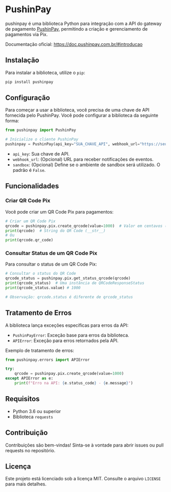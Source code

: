 # PushinPay

pushinpay é uma biblioteca Python para integração com a API do gateway de pagamento [PushinPay](https://pushinpay.com.br/), permitindo a criação e gerenciamento de pagamentos via Pix.

Documentação oficial: https://doc.pushinpay.com.br/#introducao

## Instalação

Para instalar a biblioteca, utilize o `pip`:

```bash
pip install pushinpay
```

## Configuração

Para começar a usar a biblioteca, você precisa de uma chave de API fornecida pelo PushinPay. Você pode configurar a biblioteca da seguinte forma:

```python
from pushinpay import PushinPay

# Inicialize o cliente PushinPay
pushinpay = PushinPay(api_key="SUA_CHAVE_API", webhook_url="https://seu-webhook.com", sandbox=True)
```

- `api_key`: Sua chave de API.
- `webhook_url`: (Opcional) URL para receber notificações de eventos.
- `sandbox`: (Opcional) Define se o ambiente de sandbox será utilizado. O padrão é `False`.

## Funcionalidades

### Criar QR Code Pix

Você pode criar um QR Code Pix para pagamentos:

```python
# Criar um QR Code Pix
qrcode = pushinpay.pix.create_qrcode(value=1000)  # Valor em centavos (R$10,00)
print(qrcode)  # String do QR Code (__str__)
# Ou
print(qrcode.qr_code)
```

### Consultar Status de um QR Code Pix

Para consultar o status de um QR Code Pix:

```python
# Consultar o status do QR Code
qrcode_status = pushinpay.pix.get_status_qrcode(qrcode)
print(qrcode_status)  # Uma instância de QRCodeResponseStatus
print(qrcode_status.value) # 1000

# Observação: qrcode.status é diferente de qrcode_status
```

## Tratamento de Erros

A biblioteca lança exceções específicas para erros da API:

- `PushinPayError`: Exceção base para erros da biblioteca.
- `APIError`: Exceção para erros retornados pela API.

Exemplo de tratamento de erros:

```python
from pushinpay.errors import APIError

try:
    qrcode = pushinpay.pix.create_qrcode(value=1000)
except APIError as e:
    print(f"Erro na API: {e.status_code} - {e.message}")
```

## Requisitos

- Python 3.6 ou superior
- Biblioteca `requests`

## Contribuição

Contribuições são bem-vindas! Sinta-se à vontade para abrir issues ou pull requests no repositório.

## Licença

Este projeto está licenciado sob a licença MIT. Consulte o arquivo `LICENSE` para mais detalhes.
